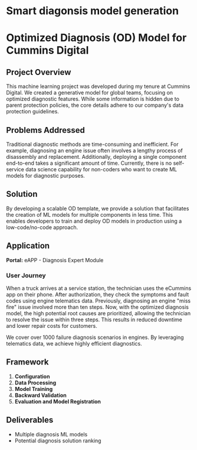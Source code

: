 # Smart diagonsis model generation
 
# Optimized Diagnosis (OD) Model for Cummins Digital

## Project Overview

This machine learning project was developed during my tenure at Cummins Digital. We created a generative model for global teams, focusing on optimized diagnostic features. While some information is hidden due to parent protection policies, the core details adhere to our company's data protection guidelines.

## Problems Addressed

Traditional diagnostic methods are time-consuming and inefficient. For example, diagnosing an engine issue often involves a lengthy process of disassembly and replacement. Additionally, deploying a single component end-to-end takes a significant amount of time. Currently, there is no self-service data science capability for non-coders who want to create ML models for diagnostic purposes.

## Solution

By developing a scalable OD template, we provide a solution that facilitates the creation of ML models for multiple components in less time. This enables developers to train and deploy OD models in production using a low-code/no-code approach.

## Application

**Portal:** eAPP - Diagnosis Expert Module

### User Journey

When a truck arrives at a service station, the technician uses the eCummins app on their phone. After authorization, they check the symptoms and fault codes using engine telematics data. Previously, diagnosing an engine "miss fire" issue involved more than ten steps. Now, with the optimized diagnosis model, the high potential root causes are prioritized, allowing the technician to resolve the issue within three steps. This results in reduced downtime and lower repair costs for customers.

We cover over 1000 failure diagnosis scenarios in engines. By leveraging telematics data, we achieve highly efficient diagnostics.

## Framework

1. **Configuration**
2. **Data Processing**
3. **Model Training**
4. **Backward Validation**
5. **Evaluation and Model Registration**

## Deliverables

- Multiple diagnosis ML models
- Potential diagnosis solution ranking
